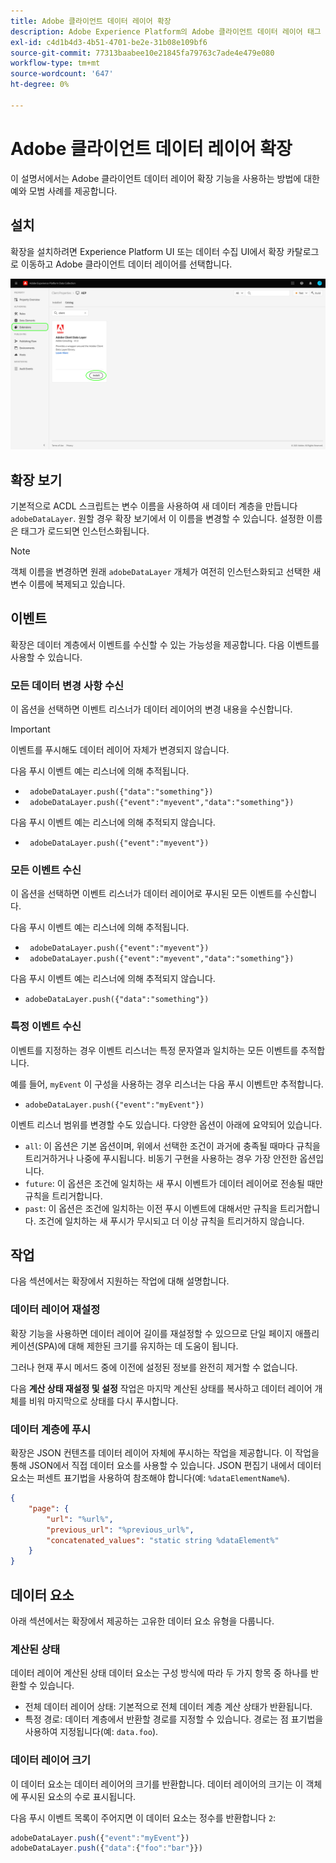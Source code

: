 ```yaml
---
title: Adobe 클라이언트 데이터 레이어 확장
description: Adobe Experience Platform의 Adobe 클라이언트 데이터 레이어 태그 확장에 대해 알아봅니다.
exl-id: c4d1b4d3-4b51-4701-be2e-31b08e109bf6
source-git-commit: 77313baabee10e21845fa79763c7ade4e479e080
workflow-type: tm+mt
source-wordcount: '647'
ht-degree: 0%

---
```


# Adobe 클라이언트 데이터 레이어 확장

이 설명서에서는 Adobe 클라이언트 데이터 레이어 확장 기능을 사용하는 방법에 대한 예와 모범 사례를 제공합니다.

<!-- (Missing document?)
If you would like to have more details on development consideration, [please reach this page](./dev.md). -->

## 설치

확장을 설치하려면 Experience Platform UI 또는 데이터 수집 UI에서 확장 카탈로그로 이동하고 Adobe 클라이언트 데이터 레이어를 선택합니다.

![카탈로그의 ACDL 확장 보기](./images/catalog.png)

<!-- (GitHub link?)
There is also the possibility to fork this project. You can download this github project, realize the change that you deem required for your specific use-case and re-upload it on your Organization as a private extension.
This installation will not be supported on our end.<br>
>[!NOTE]
>
> _Consider renaming the extension name in the extension.json file_ -->

## 확장 보기

기본적으로 ACDL 스크립트는 변수 이름을 사용하여 새 데이터 계층을 만듭니다 `adobeDataLayer`. 원할 경우 확장 보기에서 이 이름을 변경할 수 있습니다. 설정한 이름은 태그가 로드되면 인스턴스화됩니다.

>[!NOTE]
>
>객체 이름을 변경하면 원래 `adobeDataLayer` 개체가 여전히 인스턴스화되고 선택한 새 변수 이름에 복제되고 있습니다.

## 이벤트

확장은 데이터 계층에서 이벤트를 수신할 수 있는 가능성을 제공합니다. 다음 이벤트를 사용할 수 있습니다.

### 모든 데이터 변경 사항 수신

이 옵션을 선택하면 이벤트 리스너가 데이터 레이어의 변경 내용을 수신합니다.

>[!IMPORTANT]
>
>이벤트를 푸시해도 데이터 레이어 자체가 변경되지 않습니다.

다음 푸시 이벤트 예는 리스너에 의해 추적됩니다.

* ` adobeDataLayer.push({"data":"something"})`
* ` adobeDataLayer.push({"event":"myevent","data":"something"})`

다음 푸시 이벤트 예는 리스너에 의해 추적되지 않습니다.

* ` adobeDataLayer.push({"event":"myevent"})`

### 모든 이벤트 수신

이 옵션을 선택하면 이벤트 리스너가 데이터 레이어로 푸시된 모든 이벤트를 수신합니다.

다음 푸시 이벤트 예는 리스너에 의해 추적됩니다.

* ` adobeDataLayer.push({"event":"myevent"})`
* ` adobeDataLayer.push({"event":"myevent","data":"something"})`

다음 푸시 이벤트 예는 리스너에 의해 추적되지 않습니다.

* ` adobeDataLayer.push({"data":"something"}) `

### 특정 이벤트 수신

이벤트를 지정하는 경우 이벤트 리스너는 특정 문자열과 일치하는 모든 이벤트를 추적합니다.

예를 들어, `myEvent` 이 구성을 사용하는 경우 리스너는 다음 푸시 이벤트만 추적합니다.

* `adobeDataLayer.push({"event":"myEvent"})`

이벤트 리스너 범위를 변경할 수도 있습니다. 다양한 옵션이 아래에 요약되어 있습니다.

* `all`: 이 옵션은 기본 옵션이며, 위에서 선택한 조건이 과거에 충족될 때마다 규칙을 트리거하거나 나중에 푸시됩니다. 비동기 구현을 사용하는 경우 가장 안전한 옵션입니다.
* `future`: 이 옵션은 조건에 일치하는 새 푸시 이벤트가 데이터 레이어로 전송될 때만 규칙을 트리거합니다.
* `past`: 이 옵션은 조건에 일치하는 이전 푸시 이벤트에 대해서만 규칙을 트리거합니다. 조건에 일치하는 새 푸시가 무시되고 더 이상 규칙을 트리거하지 않습니다.

## 작업

다음 섹션에서는 확장에서 지원하는 작업에 대해 설명합니다.

### 데이터 레이어 재설정

확장 기능을 사용하면 데이터 레이어 길이를 재설정할 수 있으므로 단일 페이지 애플리케이션(SPA)에 대해 제한된 크기를 유지하는 데 도움이 됩니다.

그러나 현재 푸시 메서드 중에 이전에 설정된 정보를 완전히 제거할 수 없습니다.

다음 **계산 상태 재설정 및 설정** 작업은 마지막 계산된 상태를 복사하고 데이터 레이어 개체를 비워 마지막으로 상태를 다시 푸시합니다.

### 데이터 계층에 푸시

확장은 JSON 컨텐츠를 데이터 레이어 자체에 푸시하는 작업을 제공합니다. 이 작업을 통해 JSON에서 직접 데이터 요소를 사용할 수 있습니다. JSON 편집기 내에서 데이터 요소는 퍼센트 표기법을 사용하여 참조해야 합니다(예: `%dataElementName%`).

```json
{
    "page": {
        "url": "%url%",
        "previous_url": "%previous_url%",
        "concatenated_values": "static string %dataElement%"
    }
}
```

## 데이터 요소

아래 섹션에서는 확장에서 제공하는 고유한 데이터 요소 유형을 다룹니다.

### 계산된 상태

데이터 레이어 계산된 상태 데이터 요소는 구성 방식에 따라 두 가지 항목 중 하나를 반환할 수 있습니다.

* 전체 데이터 레이어 상태: 기본적으로 전체 데이터 계층 계산 상태가 반환됩니다.
* 특정 경로: 데이터 계층에서 반환할 경로를 지정할 수 있습니다. 경로는 점 표기법을 사용하여 지정됩니다(예: `data.foo`).

### 데이터 레이어 크기

이 데이터 요소는 데이터 레이어의 크기를 반환합니다. 데이터 레이어의 크기는 이 객체에 푸시된 요소의 수로 표시됩니다.

다음 푸시 이벤트 목록이 주어지면 이 데이터 요소는 정수를 반환합니다 `2`:

```js
adobeDataLayer.push({"event":"myEvent"})
adobeDataLayer.push({"data":{"foo":"bar"}})
```
